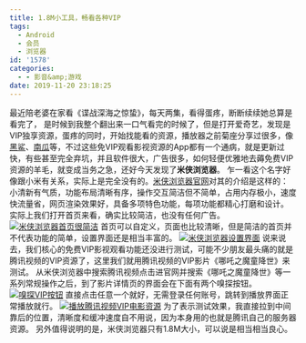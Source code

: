 ```yaml
---
title: 1.8M小工具，畅看各种VIP
tags:
  - Android
  - 会员
  - 浏览器
id: '1578'
categories:
  - - 影音&amp;游戏
date: 2019-11-20 23:18:25
---
```


最近陪老婆在家看《谍战深海之惊蛰》，每天两集，看得蛋疼，断断续续她总算是看完了， 是时候到我整个翻出来一口气看完的时候了，但是打开爱奇艺，发现是VIP独享资源，蛋疼的同时，开始找能看的资源，播放器之前菊座分享过很多，像[黑鲨](https://www.jubuzz.com/share/1522.html)、[南瓜](https://www.jubuzz.com/share/1468.html)等，不过这些免VIP观看影视资源的App都有一个通病，就是更新过快，有些甚至完全弃坑，并且软件很大，广告很多，如何轻便优雅地去薅免费VIP资源的羊毛，就变成当务之急，还好今天发现了**米侠浏览器**。 乍一看这个名字好像跟小米有关系，实际上是完全没有的。[米侠浏览器官网](http://b.mixiaba.com/index.html)对其的介绍是这样的： 小清新有气质，功能布局清晰有序，操作交互简洁但不简单，占用内存极小，速度快流量省，网页渲染效果好，具备多项特色功能，每项功能都精心打磨和设计。 实际上我们打开首页来看，确实比较简洁，也没有任何广告。 [![米侠浏览器首页很简洁](https://i.loli.net/2019/11/20/M1piK2SDGesH738.jpg)](https://i.loli.net/2019/11/20/M1piK2SDGesH738.jpg) 首页可以自定义，页面也比较清晰，但是简洁的首页并不代表功能的简单，设置界面还是相当丰富的。 [![米侠浏览器设置界面](https://i.loli.net/2019/11/20/9JjweOYSaMnrWPv.jpg)](https://i.loli.net/2019/11/20/9JjweOYSaMnrWPv.jpg) 说来说去，我们核心的免费VIP影视观看功能还没进行测试，可能不少朋友最头痛的就是腾讯视频的VIP资源了，这里我们就用腾讯视频的VIP影片《哪吒之魔童降世》来测试。 从米侠浏览器中搜索腾讯视频点击进官网并搜索《哪吒之魔童降世》等一系列常规操作之后，到了影片详情页的界面会在下面有两个嗅探按钮。 [![嗅探VIP按钮](https://i.loli.net/2019/11/20/jvXr4AlBtwKFi5Z.jpg)](https://i.loli.net/2019/11/20/jvXr4AlBtwKFi5Z.jpg) 直接点击任意一个就好，无需登录任何账号，跳转到播放界面正常播放就行。 [![播放腾讯视频VIP电影资源](https://i.loli.net/2019/11/20/gnpido7ONCHWBrx.jpg)](https://i.loli.net/2019/11/20/gnpido7ONCHWBrx.jpg) 为了表示测试效果，我直接拉到中间靠后的位置，清晰度和缓冲速度自不用说，因为本身用的也就是腾讯自己的服务器资源。 另外值得说明的是，米侠浏览器只有1.8M大小，可以说是相当相当良心。